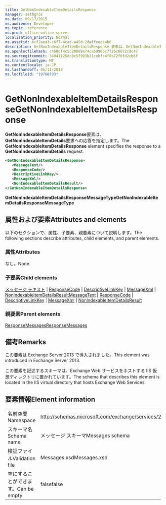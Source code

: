 ```yaml
---
title: GetNonIndexableItemDetailsResponse
manager: sethgros
ms.date: 09/17/2015
ms.audience: Developer
ms.topic: reference
ms.prod: office-online-server
localization_priority: Normal
ms.assetid: 6cf2aea3-c6f7-4cad-a45d-2daffeece4b6
description: GetNonIndexableItemDetailsResponse 要素は、GetNonIndexableItemDetails 要求への応答を指定します。
ms.openlocfilehash: c4b8cf4c5c20889a74cab990bc7f26c0072cdc47
ms.sourcegitcommit: 34041125dc8c5f993b21cebfc4f8b72f0fd2cb6f
ms.translationtype: MT
ms.contentlocale: ja-JP
ms.lasthandoff: 06/11/2018
ms.locfileid: "19760793"
---
```

# <a name="getnonindexableitemdetailsresponse"></a><span data-ttu-id="48923-103">GetNonIndexableItemDetailsResponse</span><span class="sxs-lookup"><span data-stu-id="48923-103">GetNonIndexableItemDetailsResponse</span></span>

<span data-ttu-id="48923-104">**GetNonIndexableItemDetailsResponse**要素は、 **GetNonIndexableItemDetails**要求への応答を指定します。</span><span class="sxs-lookup"><span data-stu-id="48923-104">The **GetNonIndexableItemDetailsResponse** element specifies the response to a **GetNonIndexableItemDetails** request.</span></span> 
  
```XML
<GetNonIndexableItemDetailsResponse>
   <MessageText/>
   <ResponseCode/>
   <DescriptiveLinkKey/>
   <MessageXml/>
   <NonIndexableItemDetailsResult/>
</GetNonIndexableItemDetailsResponse>
```

 <span data-ttu-id="48923-105">**GetNonIndexableItemDetailsResponseMessageType**</span><span class="sxs-lookup"><span data-stu-id="48923-105">**GetNonIndexableItemDetailsResponseMessageType**</span></span>
## <a name="attributes-and-elements"></a><span data-ttu-id="48923-106">属性および要素</span><span class="sxs-lookup"><span data-stu-id="48923-106">Attributes and elements</span></span>

<span data-ttu-id="48923-107">以下のセクションで、属性、子要素、親要素について説明します。</span><span class="sxs-lookup"><span data-stu-id="48923-107">The following sections describe attributes, child elements, and parent elements.</span></span>
  
### <a name="attributes"></a><span data-ttu-id="48923-108">属性</span><span class="sxs-lookup"><span data-stu-id="48923-108">Attributes</span></span>

<span data-ttu-id="48923-109">なし。</span><span class="sxs-lookup"><span data-stu-id="48923-109">None.</span></span>
  
### <a name="child-elements"></a><span data-ttu-id="48923-110">子要素</span><span class="sxs-lookup"><span data-stu-id="48923-110">Child elements</span></span>

<span data-ttu-id="48923-111">[メッセージ テキスト](messagetext.md) | [ResponseCode](responsecode.md) | [DescriptiveLinkKey](descriptivelinkkey.md) | [MessageXml](messagexml.md) | [NonIndexableItemDetailsResult](nonindexableitemdetailsresult.md)</span><span class="sxs-lookup"><span data-stu-id="48923-111">[MessageText](messagetext.md) | [ResponseCode](responsecode.md) | [DescriptiveLinkKey](descriptivelinkkey.md) | [MessageXml](messagexml.md) | [NonIndexableItemDetailsResult](nonindexableitemdetailsresult.md)</span></span>
  
### <a name="parent-elements"></a><span data-ttu-id="48923-112">親要素</span><span class="sxs-lookup"><span data-stu-id="48923-112">Parent elements</span></span>

[<span data-ttu-id="48923-113">ResponseMessages</span><span class="sxs-lookup"><span data-stu-id="48923-113">ResponseMessages</span></span>](responsemessages.md)
  
## <a name="remarks"></a><span data-ttu-id="48923-114">備考</span><span class="sxs-lookup"><span data-stu-id="48923-114">Remarks</span></span>

<span data-ttu-id="48923-115">この要素は Exchange Server 2013 で導入されました。</span><span class="sxs-lookup"><span data-stu-id="48923-115">This element was introduced in Exchange Server 2013.</span></span>
  
<span data-ttu-id="48923-116">この要素を記述するスキーマは、Exchange Web サービスをホストする IIS 仮想ディレクトリに置かれています。</span><span class="sxs-lookup"><span data-stu-id="48923-116">The schema that describes this element is located in the IIS virtual directory that hosts Exchange Web Services.</span></span>
  
## <a name="element-information"></a><span data-ttu-id="48923-117">要素情報</span><span class="sxs-lookup"><span data-stu-id="48923-117">Element information</span></span>

|||
|:-----|:-----|
|<span data-ttu-id="48923-118">名前空間</span><span class="sxs-lookup"><span data-stu-id="48923-118">Namespace</span></span>  <br/> |http://schemas.microsoft.com/exchange/services/2006/messages  <br/> |
|<span data-ttu-id="48923-119">スキーマ名</span><span class="sxs-lookup"><span data-stu-id="48923-119">Schema name</span></span>  <br/> |<span data-ttu-id="48923-120">メッセージ スキーマ</span><span class="sxs-lookup"><span data-stu-id="48923-120">Messages schema</span></span>  <br/> |
|<span data-ttu-id="48923-121">検証ファイル</span><span class="sxs-lookup"><span data-stu-id="48923-121">Validation file</span></span>  <br/> |<span data-ttu-id="48923-122">Messages.xsd</span><span class="sxs-lookup"><span data-stu-id="48923-122">Messages.xsd</span></span>  <br/> |
|<span data-ttu-id="48923-123">空にすることができます。</span><span class="sxs-lookup"><span data-stu-id="48923-123">Can be empty</span></span>  <br/> |<span data-ttu-id="48923-124">false</span><span class="sxs-lookup"><span data-stu-id="48923-124">false</span></span>  <br/> |
   


